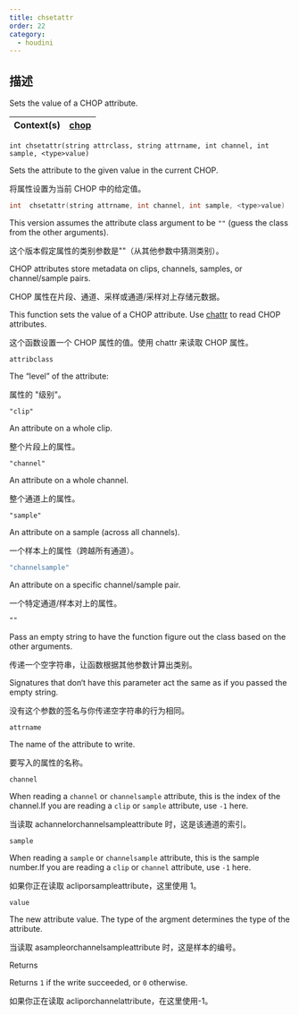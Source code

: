 ```yaml
---
title: chsetattr
order: 22
category:
  - houdini
---
```

    
## 描述

Sets the value of a CHOP attribute.

| Context(s) | [chop](../contexts/chop.html) |
| ---------- | ----------------------------- |

`int chsetattr(string attrclass, string attrname, int channel, int sample, <type>value)`

Sets the attribute to the given value in the current CHOP.

将属性设置为当前 CHOP 中的给定值。

```c
int  chsetattr(string attrname, int channel, int sample, <type>value)
```

This version assumes the attribute class argument to be `""` (guess the class
from the other arguments).

这个版本假定属性的类别参数是""（从其他参数中猜测类别）。

CHOP attributes store metadata on clips, channels, samples, or channel/sample
pairs.

CHOP 属性在片段、通道、采样或通道/采样对上存储元数据。

This function sets the value of a CHOP attribute. Use [chattr](chattr.html "Reads from a CHOP attribute.") to read CHOP attributes.

这个函数设置一个 CHOP 属性的值。使用 chattr 来读取 CHOP 属性。

`attribclass`

The “level” of the attribute:

属性的 "级别"。

`"clip"`

An attribute on a whole clip.

整个片段上的属性。

`"channel"`

An attribute on a whole channel.

整个通道上的属性。

`"sample"`

An attribute on a sample (across all channels).

一个样本上的属性（跨越所有通道）。

```c
"channelsample"
```

An attribute on a specific channel/sample pair.

一个特定通道/样本对上的属性。

`""`

Pass an empty string to have the function figure out the class based on the
other arguments.

传递一个空字符串，让函数根据其他参数计算出类别。

Signatures that don‘t have this parameter act the same as if you passed the
empty string.

没有这个参数的签名与你传递空字符串的行为相同。

`attrname`

The name of the attribute to write.

要写入的属性的名称。

`channel`

When reading a `channel` or `channelsample` attribute, this is the index of
the channel.If you are reading a `clip` or `sample` attribute, use `-1` here.

当读取 achannelorchannelsampleattribute 时，这是该通道的索引。

`sample`

When reading a `sample` or `channelsample` attribute, this is the sample
number.If you are reading a `clip` or `channel` attribute, use `-1` here.

如果你正在读取 acliporsampleattribute，这里使用 1。

`value`

The new attribute value. The type of the argment determines the type of the
attribute.

当读取 asampleorchannelsampleattribute 时，这是样本的编号。

Returns

Returns `1` if the write succeeded, or `0` otherwise.

如果你正在读取 acliporchannelattribute，在这里使用-1。
